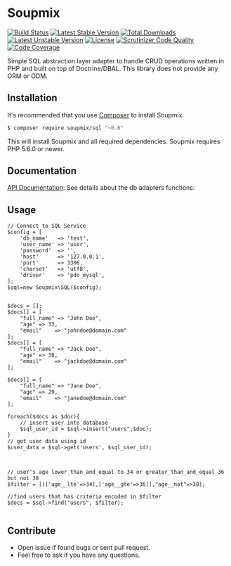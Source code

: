 # Soupmix


[![Build Status](https://travis-ci.org/soupmix/sql.svg?branch=master)](https://travis-ci.org/soupmix/sql) [![Latest Stable Version](https://poser.pugx.org/soupmix/sql/v/stable)](https://packagist.org/packages/soupmix/sql) [![Total Downloads](https://poser.pugx.org/soupmix/sql/downloads)](https://packagist.org/packages/soupmix/sql) [![Latest Unstable Version](https://poser.pugx.org/soupmix/sql/v/unstable)](https://packagist.org/packages/soupmix/sql) [![License](https://poser.pugx.org/soupmix/sql/license)](https://packagist.org/packages/soupmix/sql)
[![Scrutinizer Code Quality](https://scrutinizer-ci.com/g/soupmix/sql/badges/quality-score.png?b=master)](https://scrutinizer-ci.com/g/soupmix/sql/) [![Code Coverage](https://scrutinizer-ci.com/g/soupmix/sql/badges/coverage.png?b=master)](https://scrutinizer-ci.com/g/soupmix/sql/?branch=master)

Simple SQL abstraction layer adapter to handle CRUD operations written in PHP and built on top of Doctrine/DBAL. This library does not provide any ORM or ODM. 


## Installation

It's recommended that you use [Composer](https://getcomposer.org/) to install Soupmix.

```bash
$ composer require soupmix/sql "~0.6"
```

This will install Soupmix and all required dependencies. Soupmix requires PHP 5.6.0 or newer.

## Documentation

[API Documentation](https://github.com/soupmix/base/blob/master/docs/API_Documentation.md): See details about the db adapters functions:

## Usage
```
// Connect to SQL Service
$config = [
    'db_name'   => 'test',
    'user_name' => 'user',
    'password'  => '',
    'host'      => '127.0.0.1',
    'port'      => 3306,
    'charset'   => 'utf8',
    'driver'    => 'pdo_mysql',
];
$sql=new Soupmix\SQL($config);


$docs = [];
$docs[] = [
    "full_name" => "John Doe",
    "age" => 33,
    "email"    => "johndoe@domain.com"      
];
$docs[] = [
    "full_name" => "Jack Doe",
    "age" => 38,
    "email"    => "jackdoe@domain.com"
];

$docs[] = [
    "full_name" => "Jane Doe",
    "age" => 29,
    "email"    => "janedoe@domain.com"
];

foreach($docs as $doc){
    // insert user into database
    $sql_user_id = $sql->insert("users",$doc);
}
// get user data using id
$user_data = $sql->get('users', $sql_user_id);



// user's age lower_than_and_equal to 34 or greater_than_and_equal 36 but not 38
$filter = [[['age__lte'=>34],['age__gte'=>36]],"age__not"=>38];

//find users that has criteria encoded in $filter
$docs = $sql->find("users", $filter);


```



## Contribute
* Open issue if found bugs or sent pull request.
* Feel free to ask if you have any questions.
